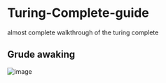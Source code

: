 # Turing-Complete-guide
almost complete walkthrough of the turing complete

## Grude awaking
![image](https://github.com/user-attachments/assets/d2cb2912-0707-406a-a93d-dd815ff9a60f)

